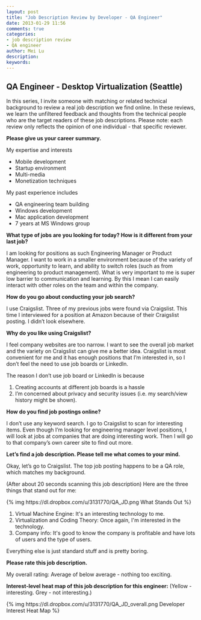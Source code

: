 ```yaml
---
layout: post
title: "Job Description Review by Developer - QA Engineer"
date: 2013-01-29 11:56
comments: true
categories: 
- job description review
- QA engineer
author: Mei Lu
description:
keywords:
---
```

<h2>QA Engineer - Desktop Virtualization (Seattle)</h2>
<p>
In this series, I invite someone with matching or related technical background to review a real job description we find online.  In these reviews, we learn the unfiltered feedback and thoughts from the technical people who are the target readers of these job descriptions.  Please note: each review only reflects the opinion of one individual - that specific reviewer.
</p>
<!-- More -->
<p><strong>Please give us your career summary.</strong></p>
<p>
My expertise and interests
<ul>
<li>Mobile development</li>
<li>Startup environment</li>
<li>Multi-media</li>
<li>Monetization techniques</li>
</ul>
</p>
My past experience includes
<ul>
<li>QA engineering team building</li>
<li>Windows development</li>
<li>Mac application development</li>
<li>7 years at MS Windows group</li>
</ul>

<p><strong>
What type of jobs are you looking for today? How is it different from your last job?
</strong></p>

<p>
I am looking for positions as such Engineering Manager or Product Manager.  I want to work in a smaller environment because of the variety of work, opportunity to learn, and ability to switch roles (such as from engineering to product management).  What is very important to me is super low barrier to communication and learning.  By this I mean I can easily interact with other roles on the team and within the company.
</p>

<p><strong>
How do you go about conducting your job search?
</strong></p>
<p>
I use Craigslist.  Three of my previous jobs were found via Craigslist.  This time I interviewed for a position at Amazon because of their Craigslist posting.  I didn’t look elsewhere.
</p>

<p><strong>
Why do you like using Craigslist?
</strong></p>
<p>
I feel company websites are too narrow.  I want to see the overall job market and the variety on Craigslist can give me a better idea.  Craigslist is most convenient for me and it has enough positions that I’m interested in, so I don’t feel the need to use job boards or LinkedIn.
</p>
<p>
The reason I don’t use job board or LinkedIn is because
<ol>
<li>Creating accounts at different job boards is a hassle</li>
<li>I’m concerned about privacy and security issues (i.e. my search/view history might be shown).</li>
</ol>
</p>
<p><strong>
How do you find job postings online?
</strong></p>
<p>
I don’t use any keyword search.  I go to Craigslist to scan for interesting items.  Even though I’m looking for engineering manager level positions, I will look at jobs at companies that are doing interesting work.  Then I will go to that company’s own career site to find out more.
</p>
<p><strong>
Let’s find a job description.  Please tell me what comes to your mind.
</strong></p>
<p>
Okay, let’s go to Craigslist.  The top job posting happens to be a QA role, which matches my background.
</p>
<p>
(After about 20 seconds scanning this job description)  Here are the three things that stand out for me:
</p>
{% img https://dl.dropbox.com/u/3131770/QA_JD.png What Stands Out %}
<p>
<ol>
<li>Virtual Machine Engine: It's an interesting technology to me.</li>
<li>Virtualization and Coding Theory: Once again, I'm interested in the technology.</li>
<li>Company info: It's good to know the company is profitable and have lots of users and the type of users.</li>
</ol>
</p>
<p>
Everything else is just standard stuff and is pretty boring.
</p>
<p><strong>
Please rate this job description.
</strong></p>
<p>My overall rating: Average of below average - nothing too exciting.</p>
<p><strong>
Interest-level heat map of this job description for this engineer:</strong>
(Yellow - interesting.  Grey - not interesting.)
</p>
{% img https://dl.dropbox.com/u/3131770/QA_JD_overall.png Developer Interest Heat Map %}
